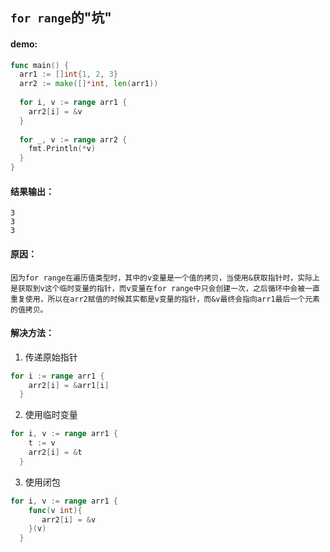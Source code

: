 ## ```for range```的"坑"
#### demo:
```go
func main() {
  arr1 := []int{1, 2, 3}
  arr2 := make([]*int, len(arr1))
 
  for i, v := range arr1 {
    arr2[i] = &v
  }
 
  for _, v := range arr2 {
    fmt.Println(*v)
  }
}
```
#### 结果输出：
```
3
3
3
```
#### 原因：
```
因为for range在遍历值类型时，其中的v变量是一个值的拷贝，当使用&获取指针时，实际上是获取到v这个临时变量的指针，而v变量在for range中只会创建一次，之后循环中会被一直重复使用，所以在arr2赋值的时候其实都是v变量的指针，而&v最终会指向arr1最后一个元素的值拷贝。
```
#### 解决方法：
1. 传递原始指针
```go
for i := range arr1 {
    arr2[i] = &arr1[i]
  }
```
2. 使用临时变量
```go
for i, v := range arr1 {
    t := v
    arr2[i] = &t
  }
```
3. 使用闭包
```go
for i, v := range arr1 {
    func(v int){
       arr2[i] = &v
    }(v)
  }
```
